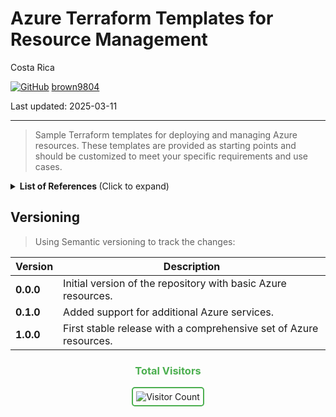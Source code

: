 # Azure Terraform Templates for Resource Management

Costa Rica

[![GitHub](https://img.shields.io/badge/--181717?logo=github&logoColor=ffffff)](https://github.com/)
[brown9804](https://github.com/brown9804)

Last updated: 2025-03-11

----------

> Sample Terraform templates for deploying and managing Azure resources. These templates are provided as starting points and should be customized to meet your specific requirements and use cases.

<details>
<summary><b>List of References </b> (Click to expand)</summary>

- [Define resources with Bicep, ARM templates, and Terraform AzAPI provider](https://learn.microsoft.com/en-us/azure/templates/)

</details>


## Versioning 

> Using Semantic versioning to track the changes:


| **Version**   | **Description**                                                                 |
|---------------|---------------------------------------------------------------------------------|
| **0.0.0**     | Initial version of the repository with basic Azure resources.                  |
| **0.1.0**     | Added support for additional Azure services.                                   |
| **1.0.0**     | First stable release with a comprehensive set of Azure resources.              |


<div align="center">
  <h3 style="color: #4CAF50;">Total Visitors</h3>
  <img src="https://profile-counter.glitch.me/brown9804/count.svg" alt="Visitor Count" style="border: 2px solid #4CAF50; border-radius: 5px; padding: 5px;"/>
</div>
